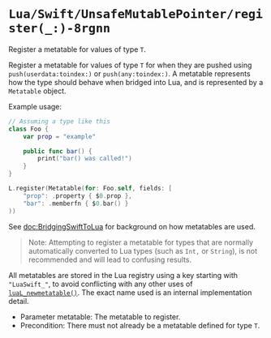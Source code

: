 # ``Lua/Swift/UnsafeMutablePointer/register(_:)-8rgnn``

Register a metatable for values of type `T`.

Register a metatable for values of type `T` for when they are pushed using ``push(userdata:toindex:)`` or  ``push(any:toindex:)``. A metatable represents how the type should behave when bridged into Lua, and is represented by a ``Metatable`` object.

Example usage:

```swift
// Assuming a type like this
class Foo {
    var prop = "example"

    public func bar() {
        print("bar() was called!")
    }
}

L.register(Metatable(for: Foo.self, fields: [
    "prop": .property { $0.prop },
    "bar": .memberfn { $0.bar() }
))
```

See <doc:BridgingSwiftToLua> for background on how metatables are used.

> Note: Attempting to register a metatable for types that are normally automatically converted to Lua types (such as `Int,` or `String`), is not recommended and will lead to confusing results.

All metatables are stored in the Lua registry using a key starting with `"LuaSwift_"`, to avoid conflicting with any other uses of [`luaL_newmetatable()`](https://www.lua.org/manual/5.4/manual.html#luaL_newmetatable). The exact name used is an internal implementation detail.

- Parameter metatable: The metatable to register.
- Precondition: There must not already be a metatable defined for type `T`.
